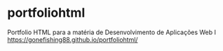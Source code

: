 # portfoliohtml
Portfolio HTML para a matéria de Desenvolvimento de Aplicações Web I
https://gonefishing88.github.io/portfoliohtml/
